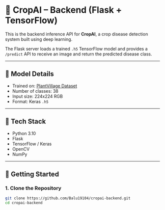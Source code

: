 # 🧠 CropAI – Backend (Flask + TensorFlow)

This is the backend inference API for **CropAI**, a crop disease detection system built using deep learning.

The Flask server loads a trained `.h5` TensorFlow model and provides a `/predict` API to receive an image and return the predicted disease class.

---

## 🧠 Model Details

- Trained on: [PlantVillage Dataset](https://www.kaggle.com/datasets/emmarex/plantdisease)
- Number of classes: 38
- Input size: 224x224 RGB
- Format: Keras `.h5`

---

## 🔧 Tech Stack

- Python 3.10
- Flask
- TensorFlow / Keras
- OpenCV
- NumPy

---

## 🚀 Getting Started

### 1. Clone the Repository

```bash
git clone https://github.com/Balu19104/cropai-backend.git
cd cropai-backend
